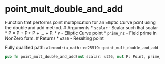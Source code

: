 # point_mult_double_and_add

Function that performs point multiplication for an Elliptic Curve point using the double and add method. # Arguments * `scalar` - Scalar such that scalar * P = P + P + P + ... + P. * `P` - Elliptic Curve point * `prime_nz` - Field prime in NonZero form. # Returns * `u256` - Resulting point

Fully qualified path: `alexandria_math::ed25519::point_mult_double_and_add`

```rust
pub fn point_mult_double_and_add(mut scalar: u256, mut P: Point, prime_nz: NonZero<u256>) -> Point
```

